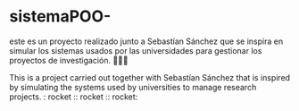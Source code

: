 # sistemaPOO-
este es un proyecto realizado junto a Sebastían Sánchez que se inspira en simular los sistemas usados por las universidades para gestionar los proyectos de investigación. :rocket::rocket::rocket:

This is a project carried out together with Sebastían Sánchez that is inspired by simulating the systems used by universities to manage research projects. : rocket :: rocket :: rocket:
